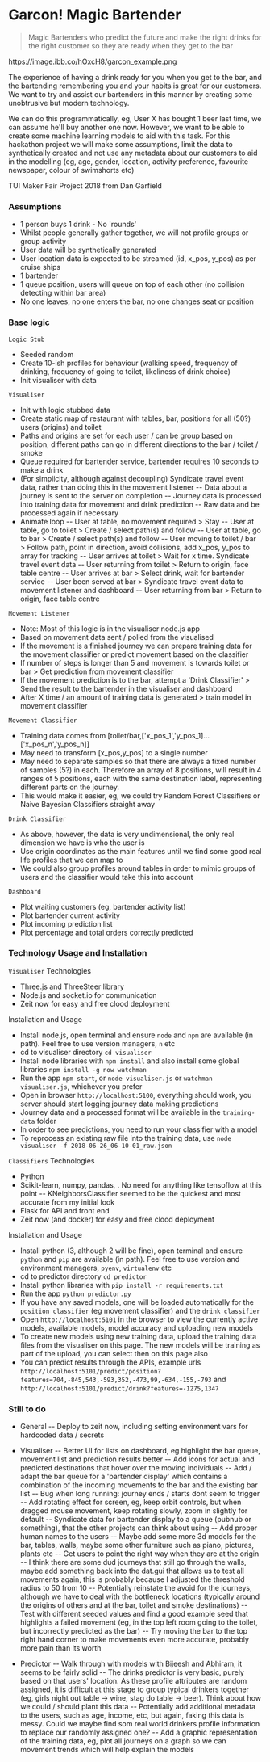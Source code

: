 # Garcon! Magic Bartender
> Magic Bartenders who predict the future and make the right drinks for the right customer so they are ready when they get to the bar

https://image.ibb.co/hOxcH8/garcon_example.png

The experience of having a drink ready for you when you get to the bar, and the bartending remembering you and your habits is great for our customers. We want to try and assist our bartenders in this manner by creating some unobtrusive but modern technology.

We can do this programmatically, eg, User X has bought 1 beer last time, we can assume he'll buy another one now. However, we want to be able to create some machine learning models to aid with this task. For this hackathon project we will make some assumptions, limit the data to synthetically created and not use any metadata about our customers to aid in the modelling (eg, age, gender, location, activity preference, favourite newspaper, colour of swimshorts etc)

TUI Maker Fair Project 2018 from Dan Garfield


### Assumptions
- 1 person buys 1 drink - No 'rounds'
- Whilst people generally gather together, we will not profile groups or group activity
- User data will be synthetically generated
- User location data is expected to be streamed (id, x_pos, y_pos) as per cruise ships
- 1 bartender
- 1 queue position, users will queue on top of each other (no collision detecting within bar area)
- No one leaves, no one enters the bar, no one changes seat or position

### Base logic
`Logic Stub`
- Seeded random
- Create 10-ish profiles for behaviour (walking speed, frequency of drinking, frequency of going to toilet, likeliness of drink choice)
- Init visualiser with data

`Visualiser`
- Init with logic stubbed data
- Create static map of restaurant with tables, bar, positions for all (50?) users (origins) and toilet
- Paths and origins are set for each user / can be group based on position, different paths can go in different directions to the bar / toilet / smoke
- Queue required for bartender service, bartender requires 10 seconds to make a drink
- (For simplicity, although against decoupling) Syndicate travel event data, rather than doing this in the movement listener
-- Data about a journey is sent to the server on completion
-- Journey data is processed into training data for movement and drink prediction
-- Raw data and be processed again if necessary
- Animate loop
-- User at table, no movement required > Stay
-- User at table, go to toilet > Create / select path(s) and follow
-- User at table, go to bar > Create / select path(s) and follow
-- User moving to toilet / bar > Follow path, point in direction, avoid collisions, add x_pos, y_pos to array for tracking
-- User arrives at toilet > Wait for x time. Syndicate travel event data
-- User returning from toilet > Return to origin, face table centre
-- User arrives at bar > Select drink, wait for bartender service
-- User been served at bar > Syndicate travel event data to movement listener and dashboard
-- User returning from bar > Return to origin, face table centre


`Movement Listener`
- Note: Most of this logic is in the visualiser node.js app
- Based on movement data sent / polled from the visualised
- If the movement is a finished journey we can prepare training data for the movement classifier or predict movement based on the classifier
- If number of steps is longer than 5 and movement is towards toilet or bar > Get prediction from movement classifier
- If the movement prediction is to the bar, attempt a 'Drink Classifier' > Send the result to the bartender in the visualiser and dashboard
- After X time / an amount of training data is generated > train model in movement classifier

`Movement Classifier`
- Training data comes from [toilet/bar,['x_pos_1','y_pos_1]...['x_pos_n','y_pos_n]]
- May need to transform [x_pos,y_pos] to a single number
- May need to separate samples so that there are always a fixed number of samples (5?) in each. Therefore an array of 8 positions, will result in 4 ranges of 5 positions, each with the same destination label, representing different parts on the journey.
- This would make it easier, eg, we could try Random Forest Classifiers or Naive Bayesian Classifiers straight away

`Drink Classifier`
- As above, however, the data is very undimensional, the only real dimension we have is who the user is
- Use origin coordinates as the main features until we find some good real life profiles that we can map to
- We could also group profiles around tables in order to mimic groups of users and the classifier would take this into account

`Dashboard`
- Plot waiting customers (eg, bartender activity list)
- Plot bartender current activity
- Plot incoming prediction list
- Plot percentage and total orders correctly predicted

### Technology Usage and Installation
`Visualiser`
Technologies
- Three.js and ThreeSteer library
- Node.js and socket.io for communication
- Zeit now for easy and free clood deployment

Installation and Usage
- Install node.js, open terminal and ensure `node` and `npm` are available (in path). Feel free to use version managers, `n` etc
- cd to visualiser directory `cd visualiser`
- Install node libraries with `npm install` and also install some global libraries `npm install -g now watchman`
- Run the app `npm start`, or `node visualiser.js` or `watchman visualiser.js`, whichever you prefer
- Open in browser `http://localhost:5100`, everything should work, you server should start logging journey data making predictions
- Journey data and a processed format will be available in the `training-data` folder
- In order to see predictions, you need to run your classifier with a model
- To reprocess an existing raw file into the training data, use `node visualiser -f 2018-06-26_06-10-01_raw.json`

`Classifiers`
Technologies
- Python
- Scikit-learn, numpy, pandas, . No need for anything like tensoflow at this point
-- KNeighborsClassifier seemed to be the quickest and most accurate from my initial look
- Flask for API and front end
- Zeit now (and docker) for easy and free clood deployment

Installation and Usage
- Install python (3, although 2 will be fine), open terminal and ensure `python` and `pip` are available (in path). Feel free to use version and environment managers, `pyenv`, `virtualenv` etc
- cd to predictor directory `cd predictor`
- Install python libraries with `pip install -r requirements.txt`
- Run the app `python predictor.py`
- If you have any saved models, one will be loaded automatically for the `position classifier` (eg movement classifier) and the `drink classifier`
- Open `http://localhost:5101` in the browser to view the currently active models, available models, model accuracy and uploading new models
- To create new models using new training data, upload the training data files from the visualiser on this page. The new models will be training as part of the upload, you can select then on this page also
- You can predict results through the APIs, example urls `http://localhost:5101/predict/position?features=704,-845,543,-593,352,-473,99,-634,-155,-793` and `http://localhost:5101/predict/drink?features=-1275,1347`

### Still to do
- General
-- Deploy to zeit now, including setting environment vars for hardcoded data / secrets

- Visualiser
-- Better UI for lists on dashboard, eg highlight the bar queue, movement list and prediction results better
-- Add icons for actual and predicted destinations that hover over the moving individuals
-- Add / adapt the bar queue for a 'bartender display' which contains a combination of the incoming movements to the bar and the existing bar list
-- Bug when long running: journey ends / starts dont seem to trigger
-- Add rotating effect for screen, eg, keep orbit controls, but when dragged mouse movement, keep rotating slowly, zoom in slightly for default
-- Syndicate data for bartender display to a queue (pubnub or something), that the other projects can think about using
-- Add proper human names to the users
-- Maybe add some more 3d models for the bar, tables, walls, maybe some other furniture such as piano, pictures, plants etc
-- Get users to point the right way when they are at the origin
-- I think there are some dud journeys that still go through the walls, maybe add something back into the dat.gui that allows us to test all movements again, this is probably because I adjusted the threshold radius to 50 from 10
-- Potentially reinstate the avoid for the journeys, although we have to deal with the bottleneck locations (typically around the origins of others and at the bar, toilet and smoke destinations)
-- Test with different seeded values and find a good example seed that highlights a failed movement (eg, in the top left room going to the toilet, but incorrectly predicted as the bar)
-- Try moving the bar to the top right hand corner to make movements even more accurate, probably more pain than its worth

- Predictor
-- Walk through with models with Bijeesh and Abhiram, it seems to be fairly solid
-- The drinks predictor is very basic, purely based on that users' location. As these profile attributes are random assigned, it is difficult at this stage to group typical drinkers together (eg, girls night out table -> wine, stag do table -> beer). Think about how we could / should plant this data
-- Potentially add additional metadata to the users, such as age, income, etc, but again, faking this data is messy. Could we maybe find som real world drinkers profile information to replace our randomly assigned one?
-- Add a graphic representation of the training data, eg, plot all journeys on a graph so we can movement trends which will help explain the models